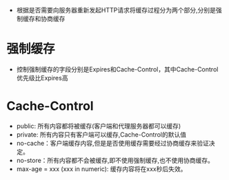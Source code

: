 * 根据是否需要向服务器重新发起HTTP请求将缓存过程分为两个部分,分别是强制缓存和协商缓存
# 强制缓存
* 控制强制缓存的字段分别是Expires和Cache-Control，其中Cache-Control优先级比Expires高
# Cache-Control
* public: 所有内容都将被缓存(客户端和代理服务器都可以缓存)
* private: 所有内容只有客户端可以缓存,Cache-Control的默认值
* no-cache：客户端缓存内容,但是是否使用缓存需要经过协商缓存来验证决定。
* no-store：所有内容都不会被缓存,即不使用强制缓存,也不使用协商缓存。
* max-age = xxx (xxx in numeric): 缓存内容将在xxx秒后失效。